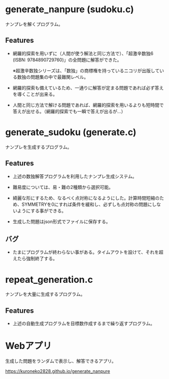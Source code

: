 # generate_nanpure (sudoku.c)
ナンプレを解くプログラム。

## Features

* 網羅的探索を用いずに（人間が使う解法と同じ方法で）、「超激辛数独6 (ISBN: 9784890729760)」の全問題に解答ができた。

    ※超激辛数独シリーズは、「数独」の商標権を持っているニコリが出版している数独の問題集の中で最難関レベル。

* 網羅的探索も備えているため、一通りに解答が定まる問題であれば必ず答えを導くことが出来る。

* 人間と同じ方法で解ける問題であれば、網羅的探索を用いるよりも短時間で答えが出せる。（網羅的探索でも一瞬で答えが出るが…）

# generate_sudoku (generate.c)
ナンプレを生成するプログラム。

## Features

* 上述の数独解答プログラムを利用したナンプレ生成システム。

* 難易度については、易・難の2種類から選択可能。

* 綺麗な形にするため、なるべく点対称になるようにした。計算時間短縮のため、SYMMETRYを0にすれば条件を緩和し、必ずしも点対称の問題にしないようにする事ができる。

* 生成した問題はjson形式でファイルに保存する。

## バグ

- たまにプログラムが終わらない事がある。タイムアウトを設けて、それを超えたら強制終了する。

# repeat_generation.c
ナンプレを大量に生成するプログラム。

## Features

* 上述の自動生成プログラムを目標数作成するまで繰り返すプログラム。

# Webアプリ

生成した問題をランダムで表示し、解答できるアプリ。

https://kuroneko2828.github.io/generate_nanpure